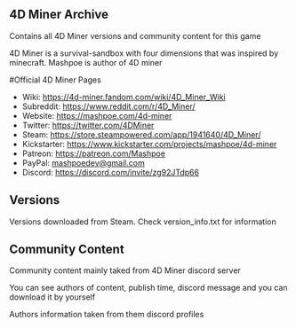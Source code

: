 ## 4D Miner Archive

Contains all 4D Miner versions and community content for this game

4D Miner is a survival-sandbox with four dimensions that was inspired by minecraft.
Mashpoe is author of 4D miner

#Official 4D Miner Pages
* Wiki: https://4d-miner.fandom.com/wiki/4D_Miner_Wiki
* Subreddit: https://www.reddit.com/r/4D_Miner/
* Website: https://mashpoe.com/4d-miner
* Twitter: https://twitter.com/4DMiner
* Steam: https://store.steampowered.com/app/1941640/4D_Miner/ 
* Kickstarter: https://www.kickstarter.com/projects/mashpoe/4d-miner
* Patreon: https://patreon.com/Mashpoe
* PayPal: mashpoedev@gmail.com
* Discord: https://discord.com/invite/zg92JTdp66

## Versions
Versions downloaded from Steam.
Check version_info.txt for information

## Community Content
Community content mainly taked from 4D Miner discord server

You can see authors of content, publish time, discord message and you can download it by yourself

Authors information taken from them discord profiles
